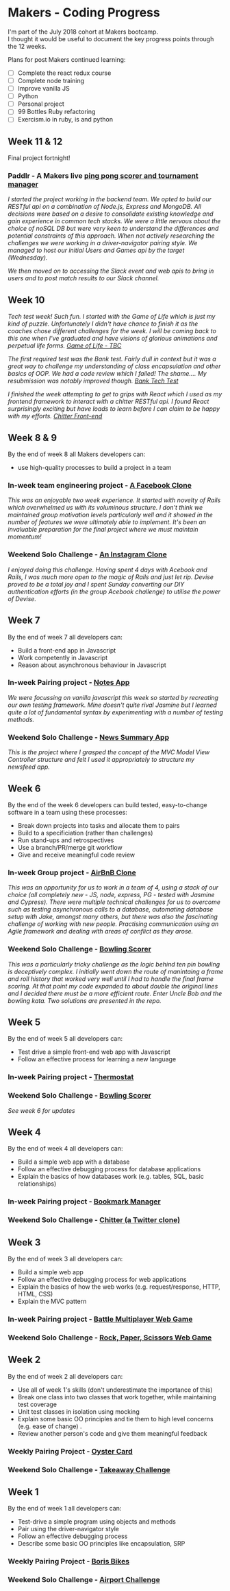 Makers - Coding Progress
========================

I'm part of the July 2018 cohort at Makers bootcamp.  
I thought it would be useful to document the key progress points through the 12 weeks.

Plans for post Makers continued learning:  

- [ ] Complete the react redux course
- [ ] Complete node training
- [ ] Improve vanilla JS
- [ ] Python
- [ ] Personal project
- [ ] 99 Bottles Ruby refactoring 
- [ ] Exercism.io in ruby, is and python

Week 11 & 12
------
Final project fortnight!
### Paddlr - A Makers live [ping pong scorer and tournament manager](https://github.com/paddlr/paddlr)
*I started the project working in the backend team. We opted to build our RESTful api on a combination of Node.js, Express and MongoDB. All decisions were based on a desire to consolidate existing knowledge and gain experience in common tech stacks. We were a little nervous about the choice of noSQL DB but were very keen to understand the differences and potential constraints of this approach. When not actively researching the challenges we were working in a driver-navigator pairing style. We managed to host our initial Users and Games api by the target (Wednesday).*  

*We then moved on to accessing the Slack event and web apis to bring in users and to post match results to our Slack channel.*

Week 10
------
*Tech test week! Such fun.
I started with the Game of Life which is just my kind of puzzle. Unfortunately I didn't have chance to finish it as the coaches chose different challenges for the week. I will be coming back to this one when I've graduated and have visions of glorious animations and perpetual life forms.
[Game of Life - TBC](https://github.com/Whatapalaver/game-of-life)*

*The first required test was the Bank test. Fairly dull in context but it was a great way to challenge my understanding of class encapsulation and other basics of OOP. We had a code review which I failed! The shame.... My resubmission was notably improved though.
[Bank Tech Test](https://github.com/Whatapalaver/bank_tech_test)*

*I finished the week attempting to get to grips with React which I used as my frontend framework to interact with a chitter RESTful api. I found React surprisingly exciting but have loads to learn before I can claim to be happy with my efforts.
[Chitter Front-end](https://github.com/Whatapalaver/chitter_frontend)*

Week 8 & 9
-----
By the end of week 8 all Makers developers can:

- use high-quality processes to build a project in a team

### In-week team engineering project - [A Facebook Clone](https://github.com/Whatapalaver/acebook-ROF)
*This was an enjoyable two week experience. It started with novelty of Rails which overwhelmed us with its voluminous structure. I don't think we maintained group motivation levels particularly well and it showed in the number of features we were ultimately able to implement. It's been an invaluable preparation for the final project where we must maintain momentum!*

### Weekend Solo Challenge - [An Instagram Clone](https://github.com/Whatapalaver/instagram-challenge)
*I enjoyed doing this challenge. Having spent 4 days with Acebook and Rails, I was much more open to the magic of Rails and just let rip. Devise proved to be a total joy and I spent Sunday converting our DIY authentication efforts (in the group Acebook challenge) to utilise the power of Devise.*

Week 7
------

By the end of week 7 all developers can:

- Build a front-end app in Javascript
- Work competently in Javascript
- Reason about asynchronous behaviour in Javascript

### In-week Pairing project - [Notes App](https://github.com/Whatapalaver/vanilla_notes)  
*We were focussing on vanilla javascript this week so started by recreating our own testing framework. Mine doesn't quite rival Jasmine but I learned quite a lot of fundamental syntax by experimenting with a number of testing methods.*

### Weekend Solo Challenge - [News Summary App](https://github.com/Whatapalaver/news-summary-challenge)  
*This is the project where I grasped the concept of the MVC Model View Controller structure and felt I used it appropriately to structure my newsfeed app.*

Week 6
------

By the end of the week 6 developers can build tested, easy-to-change software in a team using these processes:

- Break down projects into tasks and allocate them to pairs
- Build to a specificiation (rather than challenges)
- Run stand-ups and retrospectives
- Use a branch/PR/merge git workflow
- Give and receive meaningful code review

### In-week Group project - [AirBnB Clone](https://github.com/Whatapalaver/Air_BnB_Clone)  
*This was an opportunity for us to work in a team of 4, using a stack of our choice (all completely new - JS, node, express, PG - tested with Jasmine and Cypress). There were multiple technical challenges for us to overcome such as testing asynchronous calls to a database, automating database setup with Jake, amongst many others, but there was also the fascinating challenge of working with new people. Practising communication using an Agile framework and dealing with areas of conflict as they arose.*

### Weekend Solo Challenge - [Bowling Scorer](https://github.com/Whatapalaver/bowling-challenge)  
*This was a particularly tricky challenge as the logic behind ten pin bowling is deceptively complex. I initially went down the route of manintaing a frame and roll history that worked very well until I had to handle the final frame scoring. At that point my code expanded to about double the original lines and I decided there must be a more efficient route. Enter Uncle Bob and the bowling kata. Two solutions are presented in the repo.*

Week 5
------

By the end of week 5 all developers can:

- Test drive a simple front-end web app with Javascript  
- Follow an effective process for learning a new language 

### In-week Pairing project - [Thermostat](https://github.com/Whatapalaver/js_thermostat)

### Weekend Solo Challenge - [Bowling Scorer](https://github.com/Whatapalaver/bowling-challenge)
*See week 6 for updates*

Week 4
------

By the end of week 4 all developers can:

- Build a simple web app with a database
- Follow an effective debugging process for database applications
- Explain the basics of how databases work (e.g. tables, SQL, basic relationships)

### In-week Pairing project - [Bookmark Manager](https://github.com/Whatapalaver/bookmark_manager)

### Weekend Solo Challenge - [Chitter (a Twitter clone)](https://github.com/Whatapalaver/chitter-challenge)

Week 3
------

By the end of week 3 all developers can:

- Build a simple web app
- Follow an effective debugging process for web applications
- Explain the basics of how the web works (e.g. request/response, HTTP, HTML, CSS)
- Explain the MVC pattern

### In-week Pairing project - [Battle Multiplayer Web Game](https://github.com/Whatapalaver/battle)

### Weekend Solo Challenge - [Rock, Paper, Scissors Web Game](https://github.com/Whatapalaver/rps-challenge)

Week 2
------

By the end of week 2 all developers can:

- Use all of week 1's skills (don't underestimate the importance of this)  
- Break one class into two classes that work together, while maintaining test coverage  
- Unit test classes in isolation using mocking  
- Explain some basic OO principles and tie them to high level concerns (e.g. ease of change) . 
- Review another person's code and give them meaningful feedback  

### Weekly Pairing Project - [Oyster Card](https://github.com/Whatapalaver/oyster_card)

### Weekend Solo Challenge - [Takeaway Challenge](https://github.com/Whatapalaver/takeaway-challenge)

Week 1
------

By the end of week 1 all developers can:

- Test-drive a simple program using objects and methods
- Pair using the driver-navigator style
- Follow an effective debugging process
- Describe some basic OO principles like encapsulation, SRP 

### Weekly Pairing Project - [Boris Bikes](https://github.com/Whatapalaver/boris_bikes)

### Weekend Solo Challenge - [Airport Challenge](https://github.com/Whatapalaver/airport_challenge)

